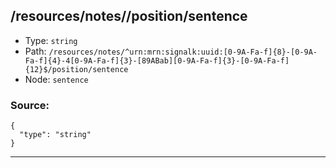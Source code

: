 ## /resources/notes/<RegExp>/position/sentence

* Type: `string`
* Path: `/resources/notes/^urn:mrn:signalk:uuid:[0-9A-Fa-f]{8}-[0-9A-Fa-f]{4}-4[0-9A-Fa-f]{3}-[89ABab][0-9A-Fa-f]{3}-[0-9A-Fa-f]{12}$/position/sentence`
* Node: `sentence`

### Source:
```
{
  "type": "string"
}
```

---

